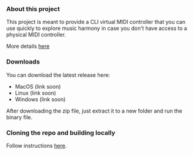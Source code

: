 ### About this project

This project is meant to provide a CLI virtual MIDI controller that you can use quickly to explore music harmony in case you don't have access to a physical MIDI controller.

More details [here](https://github.com/mauriciocarbajal/lithium-cli/wiki)

### Downloads

You can download the latest release here:

- MacOS (link soon)
- Linux (link soon)
- Windows (link soon)


After downloading the zip file, just extract it to a new folder and run the binary file.

### Cloning the repo and building locally
Follow instructions [here](https://github.com/mauriciocarbajal/lithium-cli).
